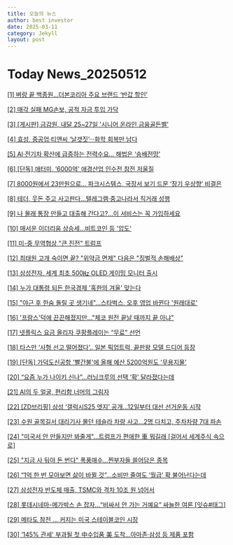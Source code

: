 ```yaml
---
title: 오늘의 뉴스
author: best investor
date: 2025-03-11
category: Jekyll
layout: post
---
```


# Today News_20250512

[[1]  벼랑 끝 백종원…더본코리아 주요 브랜드 ‘반값 할인’](https://www.hankookilbo.com/News/Read/A2025051118270001622)

[[2]  매각 실패 MG손보, 공적 자금 투입 가닥](http://v.daum.net/v/20250512030311356)

[[3]  [게시판] 금감원, 내달 25~27일 '시니어 온라인 금융골든벨'](http://v.daum.net/v/20250512060008344)

[[4]  효성, 중공업·티앤씨 ‘날갯짓’···화학 회복만 남다](https://www.sisajournal-e.com/news/articleView.html?idxno=411619)

[[5]  AI·전기차 확산에 급증하는 전력수요… 해법은 ‘송배전망’](http://v.daum.net/v/20250512005621879)

[[6]  [단독] 애터미, ‘6000억’ 애경산업 인수전 참전 저울질](http://v.daum.net/v/20250512060059449)

[[7]  8000원에서 23만원으로… 파크시스템스, 국장서 보기 드문 ‘장기 우상향’ 비결은](http://v.daum.net/v/20250512060045435)

[[8]  테더, 웃돈 주고 사고판다…텔레그램·중고나라서 직거래 성행](https://www.hankyung.com/article/2025051153421)

[[9]  나 몰래 통장 만들고 대출해 간다고?…이 서비스는 꼭 가입하세요](http://v.daum.net/v/20250511133600148)

[[10]  매서운 이더리움 상승세...비트코인 등 '압도'](http://v.daum.net/v/20250510070022955)

[[11]  미-중 무역협상 "큰 진전" 트럼프](https://www.g-enews.com/article/Global-Biz/2025/05/202505060758343163906806b77b_1)

[[12]  최태원 고개 숙이면 끝? "위약금 면제" 다음은 "징벌적 손해배상"](http://v.daum.net/v/20250510235705364)

[[13]  삼성전자, 세계 최초 500㎐ OLED 게이밍 모니터 출시](http://v.daum.net/v/20250511150817766)

[[14]  누가 대통령 되든 한국경제 '혹한의 겨울' 맞는다](https://biz.newdaily.co.kr/site/data/html/2025/05/11/2025051100021.html)

[[15]  "야근 후 한숨 돌릴 곳 생기네"…스타벅스, 오후 영업 바뀐다 '원래대로'](http://v.daum.net/v/20250511161139602)

[[16]  '프랑스'덕에 끈끈해졌지만…"체코 원전 끝날 때까지 끝 아냐"](https://www.nocutnews.co.kr/news/6336904)

[[17]  넷플릭스 요금 올리자 쿠팡플레이는 “무료” 선언](http://v.daum.net/v/20250511143200502)

[[18]  타스만 ‘사형 선고 떨어졌다’.. 일본 픽업트럭, 끝판왕 모델 드디어 등장](https://newautopost.co.kr/auto-newsroom/article/175435/)

[[19]  [단독] 가덕도신공항 '빨간불'에 올해 예산 5200억원도 '무용지물'](http://v.daum.net/v/20250511153707541)

[[20]  “요즘 누가 나이키 신나”…러닝크루의 선택 ‘확’ 달라졌다는데](http://v.daum.net/v/20250510112400506)

[[21]  AI의 두 얼굴, 편리함 너머의 그림자](http://v.daum.net/v/20250510143112546)

[[22]  [ZD브리핑] 삼성 ‘갤럭시S25 엣지’ 공개…12일부터 대선 선거운동 시작](http://v.daum.net/v/20250511122858954)

[[23]  수원 골목길서 대리기사 몰던 테슬라 차량 사고…2명 다치고, 주차차량 7대 파손](http://v.daum.net/v/20250510185826197)

[[24]  "미국서 안 만들지만 봐줄게"…트럼프가 편애한 車 뭐길래 [걸어서 세계주식 속으로]](http://v.daum.net/v/20250511073101490)

[[25]  "지금 사 둬야 돈 번다" 폭풍매수…찐부자들 쓸어담은 종목](https://www.hankyung.com/article/2025051152181)

[[26]  “1억 한 번 모아보면 삶이 바뀔 것”…소비만 줄여도 ‘월급’ 확 불어난다는데](http://v.daum.net/v/20250511205400481)

[[27]  삼성전자 반도체 매출, TSMC와 격차 10조 원 넘어서](http://v.daum.net/v/20250511101239060)

[[28]  롯데시네마-메가박스 손 잡자…“비싸서 안 가는 거예요” 싸늘한 여론 [잇슈#태그]](http://v.daum.net/v/20250511100126777)

[[29]  메타도 참전 … 커지는 미국 스테이블코인 시장](http://v.daum.net/v/20250511165706889)

[[30]  ‘145% 관세' 부과될 첫 中수입품 美 도착…아마존·삼성 등 제품 포함](https://www.bloter.net/news/articleView.html?idxno=636433)

